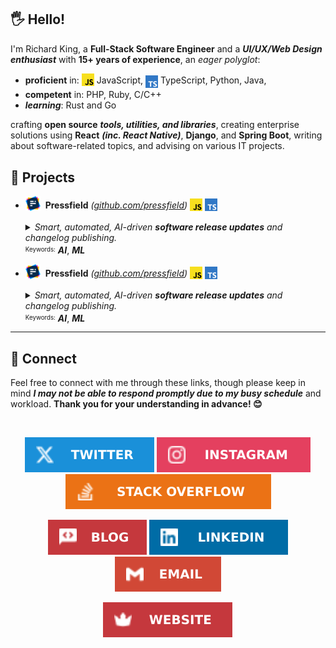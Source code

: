 ## 🖐️ Hello!

I'm Richard King, a **Full-Stack Software Engineer** and a ***UI/UX/Web Design enthusiast*** with **15+ years of experience**, an *eager polyglot*:

- **proficient** in: <a href="https://github.com/pressfield" title="JavaScript"><sub><img src="./media/icons/tech/javascript/color.svg" width="20" height="20" /></sub></a> JavaScript, <a href="https://github.com/pressfield" title="JavaScript"><sub><sub><img src="./media/icons/tech/typescript/color.svg" width="20" height="20" /></sub></sub></a> TypeScript, Python, Java, 
- **competent** in: PHP, Ruby, C/C++
- ***learning***: Rust and Go

crafting **open source** ***tools, utilities, and libraries***, creating enterprise solutions using **React** ***(inc. React Native)***, **Django**, and **Spring Boot**, writing about software-related topics, and advising on various IT projects.

## 🚀 Projects

- <a href="https://github.com/pressfield" title="JavaScript"><sub><img src="./media/icons/projects/pressfield/color.svg" width="24" height="24" /></sub></a>&nbsp; **Pressfield** *([github.com/pressfield](https://github.com/pressfield))* <a href="https://github.com/pressfield" title="JavaScript"><sub><img src="./media/icons/tech/javascript/color.svg" width="20" height="20" /></sub></a> <a href="https://github.com/pressfield" title="JavaScript"><sub><img src="./media/icons/tech/typescript/color.svg" width="20" height="20" /></sub></a>

  <details><summary><i>Smart, automated, AI-driven <b>software release updates</b> and changelog publishing.</i><br/><sup><sub>Keywords:</sub></sup> <b><i>AI</i></b>, <b><i>ML</i></b></summary>Peek a boo!</details>

- <a href="https://github.com/pressfield" title="JavaScript"><sub><img src="./media/icons/projects/pressfield/color.svg" width="24" height="24" /></sub></a>&nbsp; **Pressfield** *([github.com/pressfield](https://github.com/pressfield))* <a href="https://github.com/pressfield" title="JavaScript"><sub><img src="./media/icons/tech/javascript/color.svg" width="20" height="20" /></sub></a> <a href="https://github.com/pressfield" title="JavaScript"><sub><img src="./media/icons/tech/typescript/color.svg" width="20" height="20" /></sub></a>

  <details><summary><i>Smart, automated, AI-driven <b>software release updates</b> and changelog publishing.</i><br/><sup><sub>Keywords:</sub></sup> <b><i>AI</i></b>, <b><i>ML</i></b></summary>Peek a boo!</details>

---


<!-- <br/>

<p align="center">    
  <picture>
    <source srcset="header_600.svg" media="(min-width: 950px)" />
    <source srcset="header_460.svg" media="(min-width: 525px)" />
    <source srcset="header_300.svg" media="(min-width: 200px)" />    
    <img alt="header" src="header_600.svg" width="846">  
  </picture>
</p>
-->

## 🤝 Connect

Feel free to connect with me through these links, though please keep in mind ***I may not be able to respond promptly due to my busy schedule*** and workload. **Thank you for your understanding in advance! 😊**

<br/>

<!-- @intradoc Connect -->
<!-- 1st row -->
<p align="center">
  <!-- Twitter -->
  <a href="https://twitter.com/richrdkng"><img src="./media/icons/gh-profile/twitter/icon.svg" /></a>
  <!-- Instagram -->
  <a href="https://www.instagram.com/richrdkng"><img src="./media/icons/gh-profile/instagram/icon.svg" /></a>
  <!-- Stack Overflow -->
  <a href="https://stackoverflow.com/users/10079674"><img src="./media/icons/gh-profile/stack-overflow/icon.svg" /></a>
</p>

<!-- 2nd row -->
<p align="center">
  <!-- Blog -->
  <a href="https://www.richrdkng.com/blog"><img src="./media/icons/gh-profile/blog/icon.svg" /></a>
  <!-- LinkedIn -->
  <a href="https://www.linkedin.com/in/richrdkng"><img src="./media/icons/gh-profile/linkedin/icon.svg" /></a>
  <!-- Email -->
  <a href="mailto:richrdkng@gmail.com"><img src="./media/icons/gh-profile/email/icon.svg" /></a>
</p>

<!-- 3rd row -->
<p align="center">
  <!-- Website -->
  <a href="https://www.richrdkng.com"><img src="./media/icons/gh-profile/website/icon.svg" /></a>
</p>


<!-- @intradoc Connect -->
